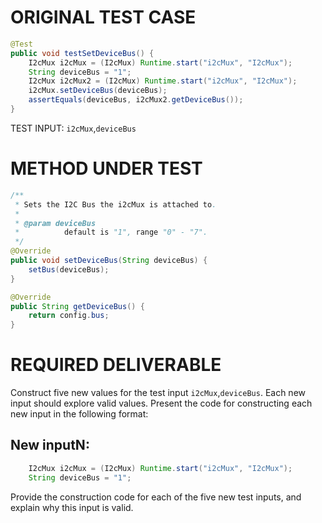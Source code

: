 # ORIGINAL TEST CASE
```java
@Test
public void testSetDeviceBus() {
    I2cMux i2cMux = (I2cMux) Runtime.start("i2cMux", "I2cMux");
    String deviceBus = "1";
    I2cMux i2cMux2 = (I2cMux) Runtime.start("i2cMux", "I2cMux");
    i2cMux.setDeviceBus(deviceBus);
    assertEquals(deviceBus, i2cMux2.getDeviceBus());
}

```
TEST INPUT: `i2cMux`,`deviceBus`


# METHOD UNDER TEST
```java
/**
 * Sets the I2C Bus the i2cMux is attached to.
 *
 * @param deviceBus
 *          default is "1", range "0" - "7".
 */
@Override
public void setDeviceBus(String deviceBus) {
    setBus(deviceBus);
}

@Override
public String getDeviceBus() {
    return config.bus;
}

```


# REQUIRED DELIVERABLE
Construct five new values for the test input `i2cMux`,`deviceBus`. Each new input should explore valid values. Present the code for constructing each new input in the following format:
## New inputN:
```java
    I2cMux i2cMux = (I2cMux) Runtime.start("i2cMux", "I2cMux");
    String deviceBus = "1";
```

Provide the construction code for each of the five new test inputs, and explain why this input is valid. 